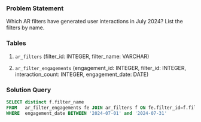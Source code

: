 ### Problem Statement

Which AR filters have generated user interactions in July 2024? List the filters by name.

### Tables

1. `ar_filters` (filter_id: INTEGER, filter_name: VARCHAR)

2. `ar_filter_engagements` (engagement_id: INTEGER, filter_id: INTEGER, interaction_count: INTEGER, engagement_date: DATE)


### Solution Query

```sql
SELECT distinct f.filter_name
FROM   ar_filter_engagements fe JOIN ar_filters f ON fe.filter_id=f.filter_id
WHERE  engagement_date BETWEEN '2024-07-01' and '2024-07-31'
```